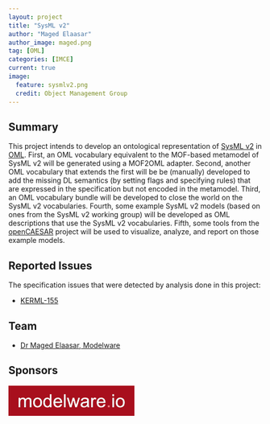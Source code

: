 ```yaml
---
layout: project
title: "SysML v2"
author: "Maged Elaasar"
author_image: maged.png
tag: [OML]
categories: [IMCE]
current: true
image:
  feature: sysmlv2.png
  credit: Object Management Group
---
```


## Summary

This project intends to develop an ontological representation of [SysML v2](https://www.omg.org/spec/SysML/20230201/SysML.xmi) in [OML](http://www.opencaesar.io/oml/). First, an OML vocabulary equivalent to the MOF-based metamodel of SysML v2 will be generated using a MOF2OML adapter. Second, another OML vocabulary that extends the first will be be (manually) developed to add the missing DL semantics (by setting flags and specifying rules) that are expressed in the specification but not encoded in the metamodel. Third, an OML vocabulary bundle will be developed to close the world on the SysML v2 vocabularies. Fourth, some example SysML v2 models (based on ones from the SysML v2 working group) will be developed as OML descriptions that use the SysML v2 vocabularies. Fifth, some tools from the [openCAESAR](https://www.opencaesar.io/) project will be used to visualize, analyze, and report on those example models.

## Reported Issues

The specification issues that were detected by analysis done in this project:

- [KERML-155](https://issues.omg.org/issues/KERML-155)

## Team
- [Dr Maged Elaasar, Modelware](/contributors/Maged%20Elaasar.html)

## Sponsors

[![Modelware](/assets/img/modelware.png)](https://modelware.io/)